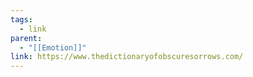 ```yaml
---
tags:
  - link
parent:
  - "[[Emotion]]"
link: https://www.thedictionaryofobscuresorrows.com/
---
```

